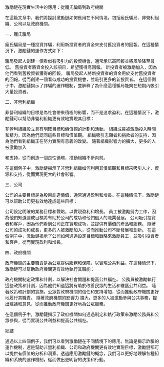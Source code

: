 激勵鏈在現實生活中的應用：從龐氏騙局到政府機關

在這篇文章中，我們將探討激勵鏈如何應用在不同情境，包括龐氏騙局、非營利組織、公司以及政府機關。

一、龐氏騙局

龐氏騙局是一種投資詐騙，利用新投資者的資金來支付舊投資者的回報。在這種情況下，激勵鏈的運作方式如下：

騙局發起人創建一個看似有吸引力的投資機會，通常承諾高回報並將風險降至最低。
舊投資者將資金投入該項目，希望獲得高回報。
新投資者被激勵加入，因為他們看到舊投資者獲得的回報。
騙局發起人將新投資者的資金用於支付舊投資者的回報，從而創建一個看似成功的投資機會，並吸引更多的新投資者。
在這個例子中，激勵鏈揭示了詐騙的運作機制，並解釋了為什麼這種騙局能夠在短期內吸引大量投資者。

二、非營利組織

非營利組織的目標是為社會帶來積極的影響，而不是追求盈利。在這種情況下，激勵鏈可以幫助非營利組織更有效地實現其目標：

非營利組織設立具有明確目標和價值觀的計劃和活動。
組織成員被激勵投入時間和精力，因為他們認同這些目標和價值觀。
組織吸引志願者和捐款者的支持，因為他們看到組織正在努力實現有意義的改變。
隨著組織影響力的擴大，更多的人被激勵加入

和支持，從而創造一個良性循環，推動組織不斷向前。

在這個例子中，激勵鏈揭示了非營利組織如何利用其價值觀和目標來吸引人才、資源和支持，從而實現更大的社會影響。

三、公司

公司的主要目標是為股東創造價值，通常通過盈利和增長。在這種情況下，激勵鏈可以幫助公司更有效地達成這些目標：

公司設定明確的業務目標和戰略，以實現盈利和增長。
員工被激勵努力工作，因為他們知道達成目標將有助於公司的成功和他們個人的職業發展。
公司吸引投資者和客戶，因為他們看到公司正在實現成功，並提供有價值的產品和服務。
隨著公司的成功和成長，更多的人被激勵加入，從而推動公司不斷發展和創新。
在這個例子中，激勵鏈揭示了公司如何通過設定目標和戰略來激勵員工，並吸引投資者和客戶，從而實現盈利和增長。

四、政府機關

政府機關的主要職責是為公眾提供服務和保障，以實現公共利益。在這種情況下，激勵鏈可以幫助政府機關更有效地執行其職能：

政府機關制定政策和計劃，以解決社會問題和提高公共福祉。
公務員被激勵執行這些政策和計劃，因為他們知道這將有助於改善民眾的生活和維護公共利益。
隨著政策和計劃的實施，公眾對政府機關的信任和支持增加，從而推動政府機關更好地履行其職責。
隨著政府機關的影響力
擴大，更多的人被激勵參與公共事務，提出建議和意見，從而推動政府機關更好地為公眾服務。

在這個例子中，激勵鏈揭示了政府機關如何通過制定和執行政策來激勵公務員和公眾參與，從而實現公共利益和提高公共福祉。

總結

通過以上四個例子，我們可以看到激勵鏈在不同情境下的應用。無論是揭示詐騙的運作機制，還是幫助非營利組織、公司和政府機關更有效地實現目標，激勵鏈都可以提供有價值的分析和洞察。透過應用激勵鏈的概念，我們可以更好地理解各種組織和系統的運作機制，從而做出更明智的決策和行動。